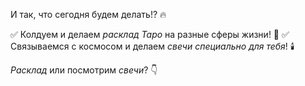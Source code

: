 И так, что сегодня будем делать\!? 🔥

✅ Колдуем и делаем *_расклад Таро_* на разные сферы жизни\! 👻
✅ Связываемся с космосом и делаем *_свечи специально для тебя_*\! 🕯️

_Расклад_ или посмотрим _свечи_? 👇